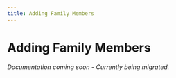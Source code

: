 ```yaml
---
title: Adding Family Members
---
```


# Adding Family Members

*Documentation coming soon - Currently being migrated.*
